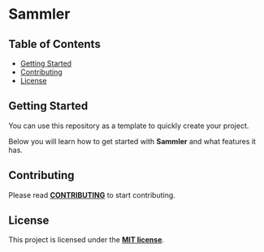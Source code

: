 # Sammler

## Table of Contents

-   [Getting Started](#getting-started)
-   [Contributing](#contributing)
-   [License](#license)

## Getting Started

You can use this repository as a template to quickly create your project.

Below you will learn how to get started with **Sammler**
and what features it has.

## Contributing

Please read [**CONTRIBUTING**](https://github.com/archoleat/.github/blob/main/CONTRIBUTING.md)
to start contributing.

## License

This project is licensed under the [**MIT license**](LICENSE).
